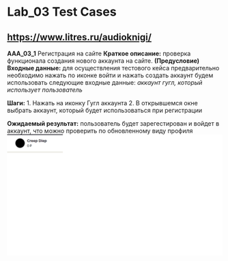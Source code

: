 # Lab_03 Test Cases
## https://www.litres.ru/audioknigi/

**AAA_03_1** Регистрация на сайте
**Краткое  описание:** проверка функционала создания нового аккаунта на сайте.
**(Предусловие) Входные данные:** для осуществления тестового кейса предварительно необходимо нажать по иконке войти и нажать создать аккаунт
будем использовать следующие входные данные:
*аккаунт гугл, который использует пользователь*

**Шаги:**
    1. Нажать на иконку Гугл аккаунта
    2. В открывшемся окне выбрать аккаунт, который будет использоваться при регистрации

**Ожидаемый результат:** пользователь будет зарегестирован и войдет в аккаунт, что можно проверить по обновленному виду профиля
![результат](firstCase.png)